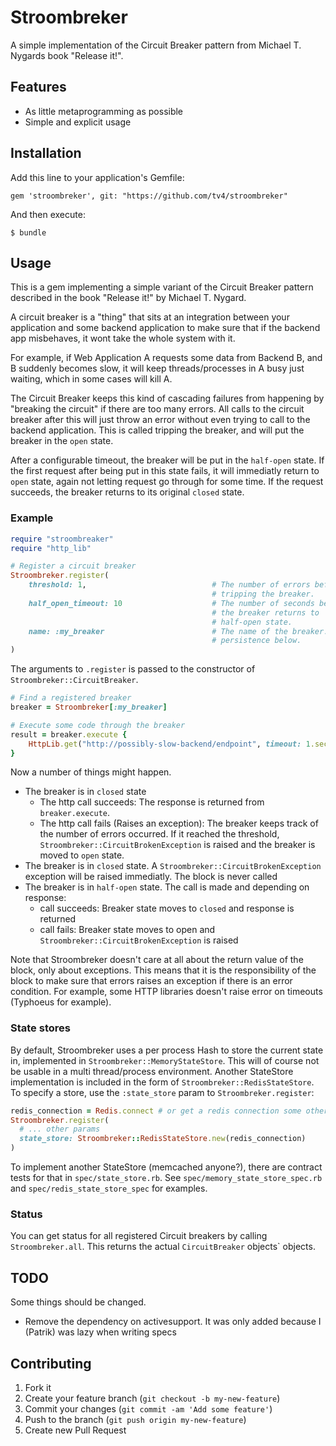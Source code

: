 # Stroombreker

A simple implementation of the Circuit Breaker pattern from
Michael T. Nygards book "Release it!".

## Features

- As little metaprogramming as possible
- Simple and explicit usage

## Installation

Add this line to your application's Gemfile:

    gem 'stroombreker', git: "https://github.com/tv4/stroombreker"

And then execute:

    $ bundle

## Usage

This is a gem implementing a simple variant of the Circuit Breaker pattern 
described in the book "Release it!" by Michael T. Nygard. 

A circuit breaker is a "thing" that sits at an integration between your application
and some backend application to make sure that if the backend app misbehaves, it wont
take the whole system with it. 

For example, if Web Application A requests some data from Backend B, and B suddenly becomes
slow, it will keep threads/processes in A busy just waiting, which in some cases will kill
A. 

The Circuit Breaker keeps this kind of cascading failures from happening by
"breaking the circuit" if there are too many errors. All calls to the circuit
breaker after this will just throw an error without even trying to call to the
backend application. This is called tripping the breaker, and will put the 
breaker in the `open` state.

After a configurable timeout, the breaker will be put in the `half-open` state.
If the first request after being put in this state fails, it will immediatly
return to `open` state, again not letting request go through for some time.
If the request succeeds, the breaker returns to its original `closed` state.

### Example

````ruby
require "stroombreaker"
require "http_lib"

# Register a circuit breaker
Stroombreker.register(
    threshold: 1,                            # The number of errors before
                                             # tripping the breaker.
    half_open_timeout: 10                    # The number of seconds before
                                             # the breaker returns to 
                                             # half-open state.
    name: :my_breaker                        # The name of the breaker. See
                                             # persistence below.
)
````

The arguments to `.register` is passed to the constructor of
`Stroombreker::CircuitBreaker`.

````ruby
# Find a registered breaker
breaker = Stroombreker[:my_breaker]

# Execute some code through the breaker
result = breaker.execute {
    HttpLib.get("http://possibly-slow-backend/endpoint", timeout: 1.second)
}
````

Now a number of things might happen.

- The breaker is in `closed` state
    - The http call succeeds: The response is returned from `breaker.execute`.
    - The http call fails (Raises an exception): The breaker keeps track of the
      number of errors occurred. If it reached the threshold,
      `Stroombreker::CircuitBrokenException` is raised and the breaker is moved
      to `open` state.
- The breaker is in `closed` state. A `Stroombreker::CircuitBrokenException`
  exception will be raised immediatly. The block is never called
- The breaker is in `half-open` state. The call is made and depending on response:
    - call succeeds: Breaker state moves to `closed` and response is returned
    - call fails: Breaker state moves to open and
      `Stroombreker::CircuitBrokenException` is raised

Note that Stroombreker doesn't care at all about the return value of the block,
only about exceptions. This means that it is the responsibility of the block
to make sure that errors raises an exception if there is an error condition. For
example, some HTTP libraries doesn't raise error on timeouts (Typhoeus for 
example).


### State stores

By default, Stroombreker uses a per process Hash to store the current state in,
implemented in `Stroombreker::MemoryStateStore`. This will of course not be
usable in a multi thread/process environment. Another StateStore implementation
is included in the form of `Stroombreker::RedisStateStore`. To specify a
store, use the `:state_store` param to `Stroombreker.register`:

````ruby
redis_connection = Redis.connect # or get a redis connection some other way
Stroombreker.register(
  # ... other params
  state_store: Stroombreker::RedisStateStore.new(redis_connection)
)
````

To implement another StateStore (memcached anyone?), there are contract tests
for that in `spec/state_store.rb`. See `spec/memory_state_store_spec.rb` and
`spec/redis_state_store_spec` for examples.

### Status

You can get status for all registered Circuit breakers by calling
`Stroombreker.all`. This returns the actual `CircuitBreaker` objects` objects.

## TODO

Some things should be changed.

- Remove the dependency on activesupport. It was only added because I (Patrik)
  was lazy when writing specs

## Contributing

1. Fork it
2. Create your feature branch (`git checkout -b my-new-feature`)
3. Commit your changes (`git commit -am 'Add some feature'`)
4. Push to the branch (`git push origin my-new-feature`)
5. Create new Pull Request
